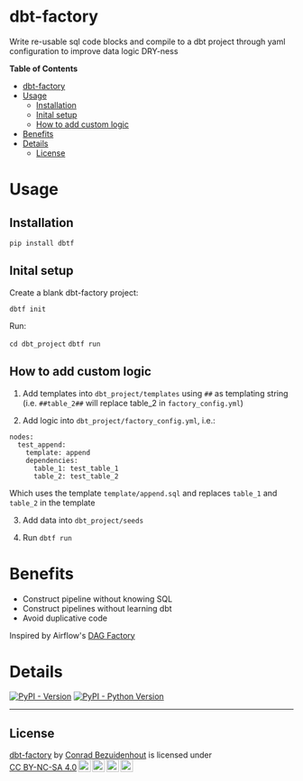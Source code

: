 # dbt-factory

Write re-usable sql code blocks and compile to a dbt project through yaml configuration to improve data logic DRY-ness


**Table of Contents**

- [dbt-factory](#dbt-factory)
- [Usage](#usage)
  - [Installation](#installation)
  - [Inital setup](#inital-setup)
  - [How to add custom logic](#how-to-add-custom-logic)
- [Benefits](#benefits)
- [Details](#details)
  - [License](#license)


# Usage

## Installation

```console
pip install dbtf
```

## Inital setup

Create a blank dbt-factory project:

`dbtf init`

Run: 

`cd dbt_project`
`dbtf run`

## How to add custom logic

1. Add templates into `dbt_project/templates` using `##` as templating string (i.e. `##table_2##` will replace table_2 in `factory_config.yml`)

2. Add logic into `dbt_project/factory_config.yml`, i.e.:

```
nodes:
  test_append:
    template: append
    dependencies:
      table_1: test_table_1
      table_2: test_table_2
```

Which uses the template `template/append.sql` and replaces `table_1` and `table_2` in the template

3. Add data into `dbt_project/seeds`

4. Run `dbtf run`


# Benefits

- Construct pipeline without knowing SQL
- Construct pipelines without learning dbt
- Avoid duplicative code

Inspired by Airflow's [DAG Factory](https://github.com/ajbosco/dag-factory)



# Details

[![PyPI - Version](https://img.shields.io/pypi/v/dbtf.svg)](https://pypi.org/project/dbtf)
[![PyPI - Python Version](https://img.shields.io/pypi/pyversions/dbtf.svg)](https://pypi.org/project/dbtf)

-----

## License

<p xmlns:cc="http://creativecommons.org/ns#" xmlns:dct="http://purl.org/dc/terms/"><a property="dct:title" rel="cc:attributionURL" href="https://github.com/conradbez/dbt-factory">dbt-factory</a> by <a rel="cc:attributionURL dct:creator" property="cc:attributionName" href="https://conradbezuidenhout.com">Conrad Bezuidenhout</a> is licensed under <a href="http://creativecommons.org/licenses/by-nc-sa/4.0/?ref=chooser-v1" target="_blank" rel="license noopener noreferrer" style="display:inline-block;">CC BY-NC-SA 4.0<img style="height:22px!important;margin-left:3px;vertical-align:text-bottom;" src="https://mirrors.creativecommons.org/presskit/icons/cc.svg?ref=chooser-v1"><img style="height:22px!important;margin-left:3px;vertical-align:text-bottom;" src="https://mirrors.creativecommons.org/presskit/icons/by.svg?ref=chooser-v1"><img style="height:22px!important;margin-left:3px;vertical-align:text-bottom;" src="https://mirrors.creativecommons.org/presskit/icons/nc.svg?ref=chooser-v1"><img style="height:22px!important;margin-left:3px;vertical-align:text-bottom;" src="https://mirrors.creativecommons.org/presskit/icons/sa.svg?ref=chooser-v1"></a></p>